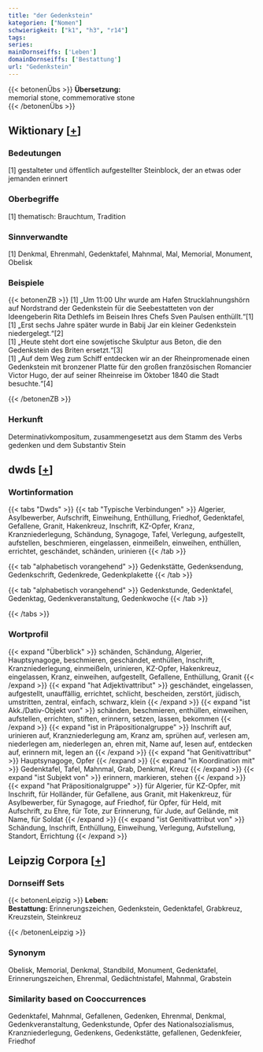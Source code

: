 ```yaml
---
title: "der Gedenkstein"
kategorien: ["Nomen"]
schwierigkeit: ["k1", "h3", "r14"]
tags:
series:
mainDornseiffs: ['Leben']
domainDornseiffs: ['Bestattung']
url: "Gedenkstein"
---
```


{{< betonenÜbs >}}
**Übersetzung:**  
memorial stone, commemorative stone  
{{< /betonenÜbs >}}

## Wiktionary [[+](https://de.wiktionary.org/wiki/Gedenkstein)]

### Bedeutungen
[1] gestalteter und öffentlich aufgestellter Steinblock, der an etwas oder jemanden erinnert  

### Oberbegriffe
[1] thematisch: Brauchtum, Tradition  

### Sinnverwandte
[1] Denkmal, Ehrenmahl, Gedenktafel, Mahnmal, Mal, Memorial, Monument, Obelisk  

### Beispiele
{{< betonenZB >}}
[1] „Um 11:00 Uhr wurde am Hafen Strucklahnungshörn auf Nordstrand der Gedenkstein für die Seebestatteten von der Ideengeberin Rita Dethlefs im Beisein Ihres Chefs Sven Paulsen enthüllt.“[1]  
[1] „Erst sechs Jahre später wurde in Babij Jar ein kleiner Gedenkstein niedergelegt.“[2]  
[1] „Heute steht dort eine sowjetische Skulptur aus Beton, die den Gedenkstein des Briten ersetzt.“[3]  
[1] „Auf dem Weg zum Schiff entdecken wir an der Rheinpromenade einen Gedenkstein mit bronzener Platte für den großen französischen Romancier Victor Hugo, der auf seiner Rheinreise im Oktober 1840 die Stadt besuchte.“[4]  

{{< /betonenZB >}}
### Herkunft
Determinativkompositum, zusammengesetzt aus dem Stamm des Verbs gedenken und dem Substantiv Stein  



## dwds [[+](https://www.dwds.de/wb/Gedenkstein)]

### Wortinformation
{{< tabs "Dwds" >}}
{{< tab "Typische Verbindungen" >}}
Algerier, Asylbewerber, Aufschrift, Einweihung, Enthüllung, Friedhof, Gedenktafel, Gefallene, Granit, Hakenkreuz, Inschrift, KZ-Opfer, Kranz, Kranzniederlegung, Schändung, Synagoge, Tafel, Verlegung, aufgestellt, aufstellen, beschmieren, eingelassen, einmeißeln, einweihen, enthüllen, errichtet, geschändet, schänden, urinieren
{{< /tab >}}

{{< tab "alphabetisch vorangehend" >}}
Gedenkstätte, Gedenksendung, Gedenkschrift, Gedenkrede, Gedenkplakette
{{< /tab >}}

{{< tab "alphabetisch vorangehend" >}}
Gedenkstunde, Gedenktafel, Gedenktag, Gedenkveranstaltung, Gedenkwoche
{{< /tab >}}

{{< /tabs >}}

### Wortprofil
{{< expand "Überblick" >}} schänden, Schändung, Algerier, Hauptsynagoge, beschmieren, geschändet, enthüllen, Inschrift, Kranzniederlegung, einmeißeln, urinieren, KZ-Opfer, Hakenkreuz, eingelassen, Kranz, einweihen, aufgestellt, Gefallene, Enthüllung, Granit {{< /expand >}}
{{< expand "hat Adjektivattribut" >}} geschändet, eingelassen, aufgestellt, unauffällig, errichtet, schlicht, bescheiden, zerstört, jüdisch, umstritten, zentral, einfach, schwarz, klein {{< /expand >}}
{{< expand "ist Akk./Dativ-Objekt von" >}} schänden, beschmieren, enthüllen, einweihen, aufstellen, errichten, stiften, erinnern, setzen, lassen, bekommen {{< /expand >}}
{{< expand "ist in Präpositionalgruppe" >}} Inschrift auf, urinieren auf, Kranzniederlegung am, Kranz am, sprühen auf, verlesen am, niederlegen am, niederlegen an, ehren mit, Name auf, lesen auf, entdecken auf, erinnern mit, legen an {{< /expand >}}
{{< expand "hat Genitivattribut" >}} Hauptsynagoge, Opfer {{< /expand >}}
{{< expand "in Koordination mit" >}} Gedenktafel, Tafel, Mahnmal, Grab, Denkmal, Kreuz {{< /expand >}}
{{< expand "ist Subjekt von" >}} erinnern, markieren, stehen {{< /expand >}}
{{< expand "hat Präpositionalgruppe" >}} für Algerier, für KZ-Opfer, mit Inschrift, für Holländer, für Gefallene, aus Granit, mit Hakenkreuz, für Asylbewerber, für Synagoge, auf Friedhof, für Opfer, für Held, mit Aufschrift, zu Ehre, für Tote, zur Erinnerung, für Jude, auf Gelände, mit Name, für Soldat {{< /expand >}}
{{< expand "ist Genitivattribut von" >}} Schändung, Inschrift, Enthüllung, Einweihung, Verlegung, Aufstellung, Standort, Errichtung {{< /expand >}}

## Leipzig Corpora [[+](https://corpora.uni-leipzig.de/en/res?word=Gedenkstein&corpusId=deu_newscrawl-public_2018)]

### Dornseiff Sets
{{< betonenLeipzig >}}
**Leben:**  
**Bestattung:** Erinnerungszeichen, Gedenkstein, Gedenktafel, Grabkreuz, Kreuzstein, Steinkreuz  

{{< /betonenLeipzig >}}

### Synonym
Obelisk, Memorial, Denkmal, Standbild, Monument, Gedenktafel, Erinnerungszeichen, Ehrenmal, Gedächtnistafel, Mahnmal, Grabstein


### Similarity based on Cooccurrences
Gedenktafel, Mahnmal, Gefallenen, Gedenken, Ehrenmal, Denkmal, Gedenkveranstaltung, Gedenkstunde, Opfer des Nationalsozialismus, Kranzniederlegung, Gedenkens, Gedenkstätte, gefallenen, Gedenkfeier, Friedhof

